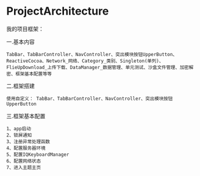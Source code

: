 # ProjectArchitecture

我的项目框架： 

一.基本内容 
    
    TabBar、TabBarController、NavController、突出模块按钮UpperButton、ReactiveCocoa、Network_网络、Category_类别、Singleton(单列)、FlieUpDownload_上传下载、DataManager_数据管理、单元测试、沙盒文件管理、加密解密、框架基本配置等等 


二.框架搭建  
    
    使用自定义： TabBar、TabBarController、NavController、突出模块按钮UpperButton 


三.框架基本配置 

    1、app启动 
    2、锁屏通知 
    3、注册异常处理函数 
    4、配置服务器环境 
    5、配置IQKeyboardManager 
    6、配置网络状态 
    7、进入主题主页 
